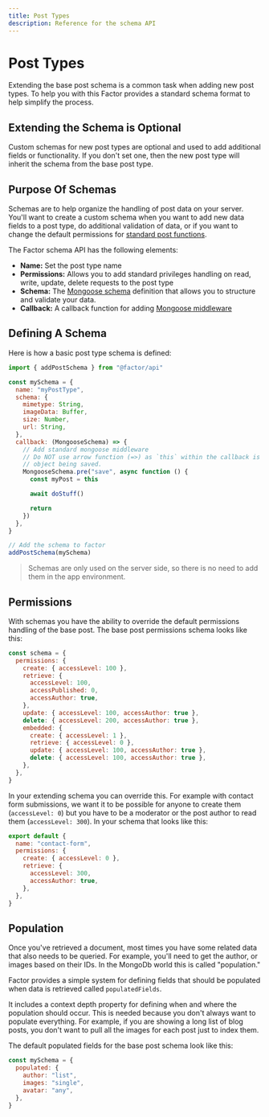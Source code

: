 ```yaml
---
title: Post Types
description: Reference for the schema API
---
```


# Post Types

Extending the base post schema is a common task when adding new post types. To help you with this Factor provides a standard schema format to help simplify the process.

## Extending the Schema is Optional

Custom schemas for new post types are optional and used to add additional fields or functionality. If you don't set one, then the new post type will inherit the schema from the base post type.

## Purpose Of Schemas

Schemas are to help organize the handling of post data on your server. You'll want to create a custom schema when you want to add new data fields to a post type, do additional validation of data, or if you want to change the default permissions for [standard post functions](./working-with-posts).

The Factor schema API has the following elements:

- **Name:**
  Set the post type name
- **Permissions:**
  Allows you to add standard privileges handling on read, write, update, delete requests to the post type
- **Schema:**
  The [Mongoose schema](https://mongoosejs.com/docs/guide.html) definition that allows you to structure and validate your data.
- **Callback:**
  A callback function for adding [Mongoose middleware](https://mongoosejs.com/docs/middleware.html)

## Defining A Schema

Here is how a basic post type schema is defined:

```js
import { addPostSchema } from "@factor/api"

const mySchema = {
  name: "myPostType",
  schema: {
    mimetype: String,
    imageData: Buffer,
    size: Number,
    url: String,
  },
  callback: (MongooseSchema) => {
    // Add standard mongoose middleware
    // Do NOT use arrow function (=>) as `this` within the callback is equal to the
    // object being saved.
    MongooseSchema.pre("save", async function () {
      const myPost = this

      await doStuff()

      return
    })
  },
}

// Add the schema to factor
addPostSchema(mySchema)
```

> Schemas are only used on the server side, so there is no need to add them in the app environment.

## Permissions

With schemas you have the ability to override the default permissions handling of the base post. The base post permissions schema looks like this:

```js
const schema = {
  permissions: {
    create: { accessLevel: 100 },
    retrieve: {
      accessLevel: 100,
      accessPublished: 0,
      accessAuthor: true,
    },
    update: { accessLevel: 100, accessAuthor: true },
    delete: { accessLevel: 200, accessAuthor: true },
    embedded: {
      create: { accessLevel: 1 },
      retrieve: { accessLevel: 0 },
      update: { accessLevel: 100, accessAuthor: true },
      delete: { accessLevel: 100, accessAuthor: true },
    },
  },
}
```

In your extending schema you can override this. For example with contact form submissions, we want it to be possible for anyone to create them (`accessLevel: 0`) but you have to be a moderator or the post author to read them (`accessLevel: 300`). In your schema that looks like this:

```js
export default {
  name: "contact-form",
  permissions: {
    create: { accessLevel: 0 },
    retrieve: {
      accessLevel: 300,
      accessAuthor: true,
    },
  },
}
```

## Population

Once you've retrieved a document, most times you have some related data that also needs to be queried. For example, you'll need to get the author, or images based on their IDs. In the MongoDb world this is called "population."

Factor provides a simple system for defining fields that should be populated when data is retrieved called `populatedFields`.

It includes a context depth property for defining when and where the population should occur. This is needed because you don't always want to populate everything. For example, if you are showing a long list of blog posts, you don't want to pull all the images for each post just to index them.

The default populated fields for the base post schema look like this:

```js
const mySchema = {
  populated: {
    author: "list",
    images: "single",
    avatar: "any",
  },
}
```
